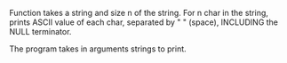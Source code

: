 Function takes a string and size n of the string. 
For n char in the string, prints ASCII value of each char, separated by " " (space), 
INCLUDING the NULL terminator.

The program takes in arguments strings to print.